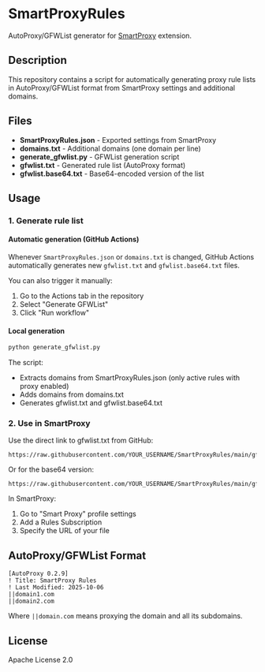 # SmartProxyRules

AutoProxy/GFWList generator for [SmartProxy](https://github.com/salarcode/SmartProxy) extension.

## Description

This repository contains a script for automatically generating proxy rule lists in AutoProxy/GFWList format from SmartProxy settings and additional domains.

## Files

- **SmartProxyRules.json** - Exported settings from SmartProxy
- **domains.txt** - Additional domains (one domain per line)
- **generate_gfwlist.py** - GFWList generation script
- **gfwlist.txt** - Generated rule list (AutoProxy format)
- **gfwlist.base64.txt** - Base64-encoded version of the list

## Usage

### 1. Generate rule list

#### Automatic generation (GitHub Actions)

Whenever `SmartProxyRules.json` or `domains.txt` is changed, GitHub Actions automatically generates new `gfwlist.txt` and `gfwlist.base64.txt` files.

You can also trigger it manually:
1. Go to the Actions tab in the repository
2. Select "Generate GFWList"
3. Click "Run workflow"

#### Local generation

```bash
python generate_gfwlist.py
```

The script:
- Extracts domains from SmartProxyRules.json (only active rules with proxy enabled)
- Adds domains from domains.txt
- Generates gfwlist.txt and gfwlist.base64.txt

### 2. Use in SmartProxy

Use the direct link to gfwlist.txt from GitHub:

```
https://raw.githubusercontent.com/YOUR_USERNAME/SmartProxyRules/main/gfwlist.txt
```

Or for the base64 version:

```
https://raw.githubusercontent.com/YOUR_USERNAME/SmartProxyRules/main/gfwlist.base64.txt
```

In SmartProxy:
1. Go to "Smart Proxy" profile settings
2. Add a Rules Subscription
3. Specify the URL of your file

## AutoProxy/GFWList Format

```
[AutoProxy 0.2.9]
! Title: SmartProxy Rules
! Last Modified: 2025-10-06
||domain1.com
||domain2.com
```

Where `||domain.com` means proxying the domain and all its subdomains.

## License

Apache License 2.0
